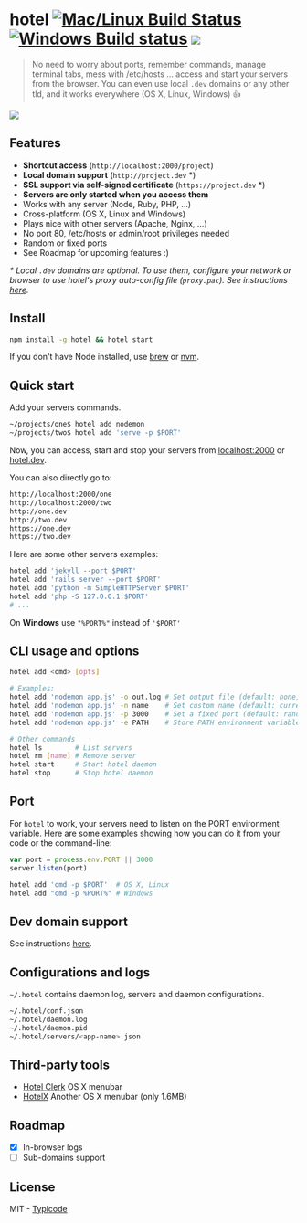 # hotel [![Mac/Linux Build Status](https://img.shields.io/travis/typicode/hotel/master.svg?label=Mac%20OSX%20%26%20Linux)](https://travis-ci.org/typicode/hotel) [![Windows Build status](https://img.shields.io/appveyor/ci/typicode/hotel/master.svg?label=Windows)](https://ci.appveyor.com/project/typicode/hotel/branch/master) [![](https://badge.fury.io/js/hotel.svg)](https://www.npmjs.com/package/hotel)

> No need to worry about ports, remember commands, manage terminal tabs, mess with /etc/hosts ... access and start your servers from the browser. You can even use local `.dev` domains or any other tld, and it works everywhere (OS X, Linux, Windows) :+1:

![](http://i.imgur.com/dAhxGMj.gif)


## Features

* __Shortcut access__ (`http://localhost:2000/project`)
* __Local domain support__ (`http://project.dev` *)
* __SSL support via self-signed certificate__ (`https://project.dev` *)
* __Servers are only started when you access them__
* Works with any server (Node, Ruby, PHP, ...)
* Cross-platform (OS X, Linux and Windows)
* Plays nice with other servers (Apache, Nginx, ...)
* No port 80, /etc/hosts or admin/root privileges needed
* Random or fixed ports
* See Roadmap for upcoming features :)

_* Local `.dev` domains are optional. To use them, configure your network or browser to use hotel's proxy auto-config file (`proxy.pac`). See instructions [here](https://github.com/typicode/hotel/blob/master/docs/README.md)._

## Install

```bash
npm install -g hotel && hotel start
```

If you don't have Node installed, use [brew](http://brew.sh/) or [nvm](https://github.com/creationix/nvm).

## Quick start

Add your servers commands.

```bash
~/projects/one$ hotel add nodemon
~/projects/two$ hotel add 'serve -p $PORT'
```

Now, you can access, start and stop your servers from [localhost:2000](http://localhost:2000) or [hotel.dev](http://hotel.dev).

You can also directly go to:

```bash
http://localhost:2000/one
http://localhost:2000/two
http://one.dev
http://two.dev
https://one.dev
https://two.dev
```

Here are some other servers examples:

```bash
hotel add 'jekyll --port $PORT'
hotel add 'rails server --port $PORT'
hotel add 'python -m SimpleHTTPServer $PORT'
hotel add 'php -S 127.0.0.1:$PORT'
# ...
```

On __Windows__ use `"%PORT%"` instead of `'$PORT'`

## CLI usage and options

```bash
hotel add <cmd> [opts]

# Examples:
hotel add 'nodemon app.js' -o out.log # Set output file (default: none)
hotel add 'nodemon app.js' -n name    # Set custom name (default: current dir name)
hotel add 'nodemon app.js' -p 3000    # Set a fixed port (default: random port)
hotel add 'nodemon app.js' -e PATH    # Store PATH environment variable in server config

# Other commands
hotel ls        # List servers
hotel rm [name] # Remove server
hotel start     # Start hotel daemon
hotel stop      # Stop hotel daemon
```

## Port

For `hotel` to work, your servers need to listen on the PORT environment variable.
Here are some examples showing how you can do it from your code or the command-line:

```javascript
var port = process.env.PORT || 3000
server.listen(port)
```

```bash
hotel add 'cmd -p $PORT'  # OS X, Linux
hotel add "cmd -p %PORT%" # Windows
```

## Dev domain support

 See instructions [here](https://github.com/typicode/hotel/blob/master/docs/README.md).

## Configurations and logs

`~/.hotel` contains daemon log, servers and daemon configurations.

```bash
~/.hotel/conf.json
~/.hotel/daemon.log
~/.hotel/daemon.pid
~/.hotel/servers/<app-name>.json
```

## Third-party tools

* [Hotel Clerk](https://github.com/therealklanni/hotel-clerk) OS X menubar
* [HotelX](https://github.com/djyde/HotelX) Another OS X menubar (only 1.6MB)

## Roadmap

- [X] In-browser logs
- [ ] Sub-domains support

## License

MIT - [Typicode](https://github.com/typicode)
